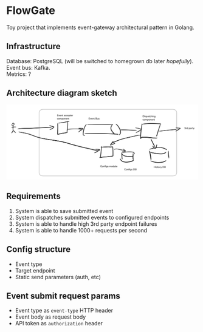 # FlowGate

Toy project that implements event-gateway architectural pattern in Golang.

## Infrastructure

Database: PostgreSQL (will be switched to homegrown db later *hopefully*).  
Event bus: Kafka.  
Metrics: ?  

## Architecture diagram sketch

![Architecture sketch](./doc/architecture_sketch.png)

## Requirements

1. System is able to save submitted event
2. System dispatches submitted events to configured endpoints
3. System is able to handle high 3rd party endpoint failures
4. System is able to handle 1000+ requests per second

## Config structure

- Event type 
- Target endpoint 
- Static send parameters (auth, etc)

## Event submit request params

- Event type as `event-type` HTTP header
- Event body as request body
- API token as `authorization` header
